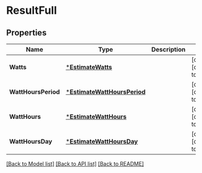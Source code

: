 # ResultFull

## Properties
Name | Type | Description | Notes
------------ | ------------- | ------------- | -------------
**Watts** | [***EstimateWatts**](EstimateWatts.md) |  | [optional] [default to null]
**WattHoursPeriod** | [***EstimateWattHoursPeriod**](EstimateWattHoursPeriod.md) |  | [optional] [default to null]
**WattHours** | [***EstimateWattHours**](EstimateWattHours.md) |  | [optional] [default to null]
**WattHoursDay** | [***EstimateWattHoursDay**](EstimateWattHoursDay.md) |  | [optional] [default to null]

[[Back to Model list]](../README.md#documentation-for-models) [[Back to API list]](../README.md#documentation-for-api-endpoints) [[Back to README]](../README.md)


